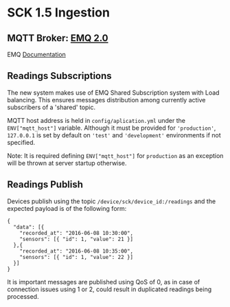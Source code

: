 # SCK 1.5 Ingestion

## MQTT Broker: [EMQ 2.0](http://emqtt.io)

EMQ [Documentation](http://emqttd-docs.readthedocs.io/en/latest/index.html)

## Readings Subscriptions

The new system makes use of EMQ Shared Subscription system with Load balancing. This ensures messages distribution among currently active subscribers of a 'shared' topic.

MQTT host address is held in ```config/aplication.yml``` under the ```ENV["mqtt_host"]``` variable. Although it must be provided for ```'production'```, ```127.0.0.1``` is set by default on ```'test'``` and ```'development'``` environments if not specified.

Note: It is required defining ```ENV["mqtt_host"]``` for ```production``` as an exception will be thrown at server startup otherwise.

## Readings Publish

Devices publish using the topic ```/device/sck/device_id:/readings``` and the expected payload is of the following form:
```
{
  "data": [{
    "recorded_at": "2016-06-08 10:30:00",
    "sensors": [{ "id": 1, "value": 21 }]
  },{
    "recorded_at": "2016-06-08 10:35:00",
    "sensors": [{ "id": 1, "value": 22 }]
  }]
}
```
It is important messages are published using QoS of 0, as in case of connection issues using 1 or 2, could result in duplicated readings being processed.
